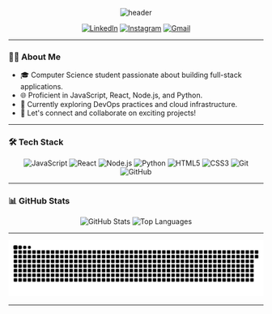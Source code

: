 <!-- Profile Header -->
<p align="center">
  <img src="https://capsule-render.vercel.app/api?type=waving&color=gradient&height=200&section=header&text=Hi%20there!%20I'm%20Shyama%20Tyagi%20👋&fontSize=40&fontAlignY=35&desc=Full%20Stack%20Developer%20from%20Mumbai%20🇮🇳&descAlignY=60&descAlign=62" alt="header" />
</p>

<!-- Social Media Links -->
<p align="center">
  <a href="https://www.linkedin.com/in/shyamatyagi/"><img src="https://img.shields.io/badge/LinkedIn-blue?logo=linkedin&style=for-the-badge" alt="LinkedIn" /></a>
  <a href="https://www.instagram.com/shyamaaaa_tyagi/"><img src="https://img.shields.io/badge/Instagram-E4405F?logo=instagram&style=for-the-badge" alt="Instagram" /></a>
  <a href="mailto:shyamatyagi@gmail.com"><img src="https://img.shields.io/badge/Gmail-D14836?logo=gmail&style=for-the-badge" alt="Gmail" /></a>
</p>

---

### 👩‍💻 About Me

- 🎓 Computer Science student passionate about building full-stack applications.
- 🌐 Proficient in JavaScript, React, Node.js, and Python.
- 🚀 Currently exploring DevOps practices and cloud infrastructure.
- 💬 Let's connect and collaborate on exciting projects!

---

### 🛠️ Tech Stack

<p align="center">
  <img src="https://cdn.jsdelivr.net/gh/devicons/devicon/icons/javascript/javascript-original.svg" height="40" alt="JavaScript" />
  <img src="https://cdn.jsdelivr.net/gh/devicons/devicon/icons/react/react-original.svg" height="40" alt="React" />
  <img src="https://cdn.jsdelivr.net/gh/devicons/devicon/icons/nodejs/nodejs-original.svg" height="40" alt="Node.js" />
  <img src="https://cdn.jsdelivr.net/gh/devicons/devicon/icons/python/python-original.svg" height="40" alt="Python" />
  <img src="https://cdn.jsdelivr.net/gh/devicons/devicon/icons/html5/html5-original.svg" height="40" alt="HTML5" />
  <img src="https://cdn.jsdelivr.net/gh/devicons/devicon/icons/css3/css3-original.svg" height="40" alt="CSS3" />
  <img src="https://cdn.jsdelivr.net/gh/devicons/devicon/icons/git/git-original.svg" height="40" alt="Git" />
  <img src="https://cdn.jsdelivr.net/gh/devicons/devicon/icons/github/github-original.svg" height="40" alt="GitHub" />
</p>

---

### 📊 GitHub Stats

<p align="center">
  <img src="https://github-readme-stats.vercel.app/api?username=shyamatyagi&show_icons=true&theme=radical" alt="GitHub Stats" />
  <img src="https://github-readme-stats.vercel.app/api/top-langs/?username=shyamatyagi&layout=compact&theme=radical" alt="Top Languages" />
</p>

---


<p align="center">

![snake gif](https://github.com/shyamatyagi/shyamatyagi/blob/output/github-snake-dark.svg)

---

